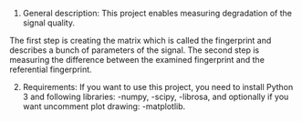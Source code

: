 1. General description:
This project enables measuring degradation of the signal quality.

The first step is creating the matrix which is called the fingerprint and describes a bunch of parameters of the signal.
The second step is measuring the difference between the examined fingerprint and the referential fingerprint.

2. Requirements:
If you want to use this project, you need to install Python 3 and following libraries:
-numpy,
-scipy,
-librosa,
and optionally if you want uncomment plot drawing:
-matplotlib.
